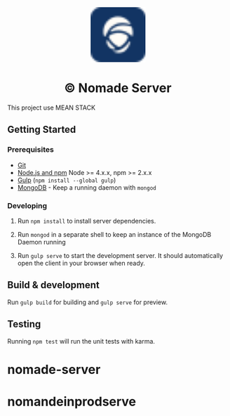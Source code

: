 <div align="center">
  <img src="https://raw.githubusercontent.com/Nomade-Finance/nomade-client/d3e34c3380571ea399d092652e765fe5bac9171d/src/assets/nomade-badge.svg" width="125" height="125" alt="badge-nomade">
</div>
<h1 align="center">&copy; Nomade Server</h1>



This project use MEAN STACK 

## Getting Started

### Prerequisites

- [Git](https://git-scm.com/)
- [Node.js and npm](nodejs.org) Node >= 4.x.x, npm >= 2.x.x
- [Gulp](http://gulpjs.com/) (`npm install --global gulp`)
- [MongoDB](https://www.mongodb.org/) - Keep a running daemon with `mongod`

### Developing

1. Run `npm install` to install server dependencies.

2. Run `mongod` in a separate shell to keep an instance of the MongoDB Daemon running

3. Run `gulp serve` to start the development server. It should automatically open the client in your browser when ready.

## Build & development

Run `gulp build` for building and `gulp serve` for preview.

## Testing

Running `npm test` will run the unit tests with karma.
# nomade-server
# nomandeinprodserve
